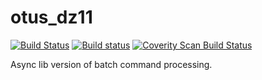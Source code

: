 # otus_dz11
[![Build Status](https://travis-ci.com/AlexeyYa/otus_dz11.svg?branch=master)](https://travis-ci.com/AlexeyYa/otus_dz11)
[![Build status](https://ci.appveyor.com/api/projects/status/kct286287q786ptq?svg=true)](https://ci.appveyor.com/project/AlexeyYa/otus-dz11)
<a href="https://scan.coverity.com/projects/alexeyya-otus_dz11">
  <img alt="Coverity Scan Build Status"
       src="https://scan.coverity.com/projects/20766/badge.svg"/>
</a>

Async lib version of batch command processing.